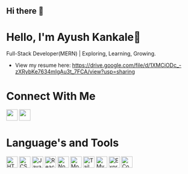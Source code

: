 ## Hi there 👋

# Hello, I'm Ayush Kankale👋
Full-Stack Developer(MERN) | Exploring, Learning, Growing.
* View my resume here: https://drive.google.com/file/d/1XMCiODc_-zXRybKe7634mIgAu3t_7FCA/view?usp=sharing <br/>
<div>
  <h1>Connect With Me</h1>
<a href="https://x.com/AyushKanka74608"><img src="https://img.icons8.com/fluent/48/000000/twitter-circled.png" width="30" height="30"></a>
<a href="https://www.linkedin.com/in/ayush-kankale"><img src="https://img.icons8.com/fluent/48/000000/linkedin-circled.png" width="30" height="30"></a>
</div>
<div>
  <h1>Language's and Tools</h1>
<img src="https://img.icons8.com/color/48/000000/html-5--v1.png" width="30" height="30" alt="HTML">
<img src="https://img.icons8.com/color/48/000000/css3.png" width="30" height="30" alt="CSS">
<img src="https://img.icons8.com/color/48/000000/javascript.png" width="30" height="30" alt="JavaScript">
<img src="https://img.icons8.com/color/48/000000/react-native.png" width="30" height="30" alt="ReactJS">
<img src="https://img.icons8.com/color/48/000000/nodejs.png" width="30" height="30" alt="Node.js">
<img src="https://img.icons8.com/color/48/000000/mongodb.png" width="30" height="30" alt="MongoDB">
<img src="https://img.icons8.com/?size=100&id=4PiNHtUJVbLs&format=png&color=000000" width="30" height="30" alt="Tailwind CSS">
<img src="https://img.icons8.com/color/48/000000/mysql-logo.png" width="30" height="30" alt="MySQL">  
<img src="https://img.icons8.com/?size=100&id=40669&format=png&color=000000" width="30" height="30" alt="Express">
<img src="https://img.icons8.com/?size=100&id=13441&format=png&color=000000" width="30" height="30" alt="Convex">

</div>
